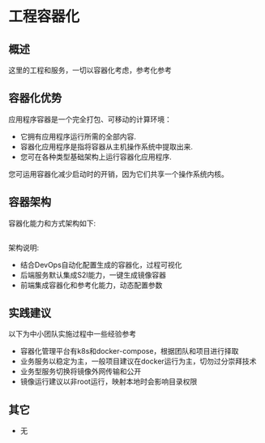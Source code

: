 # 工程容器化

## 概述

这里的工程和服务，一切以容器化考虑，参考化参考

## 容器化优势

应用程序容器是一个完全打包、可移动的计算环境：

- 它拥有应用程序运行所需的全部内容.
- 容器化应用程序是指将容器从主机操作系统中提取出来.
- 您可在各种类型基础架构上运行容器化应用程序.

您可运用容器化减少启动时的开销，因为它们共享一个操作系统内核。

## 容器架构

容器化能力和方式架构如下:

<img :src="$withBase('/datacase/container_v1.0.jpg')" style="width:100%" >

架构说明:

- 结合DevOps自动化配置生成的容器化，过程可视化
- 后端服务默认集成S2I能力，一键生成镜像容器
- 前端集成容器化和参考化能力，动态配置参数

## 实践建议

以下为中小团队实施过程中一些经验参考

- 容器化管理平台有k8s和docker-compose，根据团队和项目进行择取
- 业务服务以稳定为主，一般项目建议在docker运行为主，切勿过分崇拜技术
- 业务型服务切换将镜像外网传输和公开
- 镜像运行建议以非root运行，映射本地时会影响目录权限

## 其它

- 无
